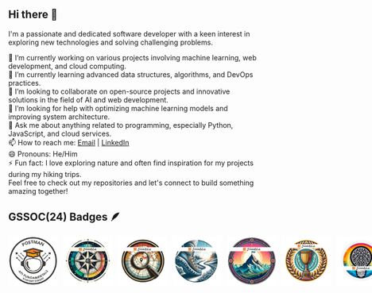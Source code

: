 ## Hi there 👋


I'm a passionate and dedicated software developer with a keen interest in exploring new technologies and solving challenging problems.

🔭 I’m currently working on various projects involving machine learning, web development, and cloud computing.<br>
🌱 I’m currently learning advanced data structures, algorithms, and DevOps practices.<br>
👯 I’m looking to collaborate on open-source projects and innovative solutions in the field of AI and web development.<br>
🤔 I’m looking for help with optimizing machine learning models and improving system architecture.<br>
💬 Ask me about anything related to programming, especially Python, JavaScript, and cloud services.<br>
📫 How to reach me: [Email](adityaraj35251@gmail.com) | [LinkedIn](https://www.linkedin.com/in/adityarajverma547/)<br>
😄 Pronouns: He/Him <br>
⚡ Fun fact: I love exploring nature and often find inspiration for my projects during my hiking trips.<br>
Feel free to check out my repositories and let's connect to build something amazing together!


## GSSOC(24) Badges 🪶
<div style='display:flex; align-items:center; gap: 10px;' align='center'>
<img src="https://raw.githubusercontent.com/girlscript/gssoc-website-new/main/public/badges/postman.png" width="100px" height="100px" />
  <img src="https://github.com/girlscript/gssoc-website-new/blob/main/public/badges/1.png" width="100px" height="100px" />
  <img src="https://github.com/girlscript/gssoc-website-new/blob/main/public/badges/2.png" width="100px" height="100px" />
  <img src="https://github.com/girlscript/gssoc-website-new/blob/main/public/badges/3.png" width="100px" height="100px" />
  <img src="https://github.com/girlscript/gssoc-website-new/blob/main/public/badges/4.png" width="100px" height="100px" />
  <img src="https://github.com/girlscript/gssoc-website-new/blob/main/public/badges/5.png" width="100px" height="100px" />
  <img src="https://github.com/girlscript/gssoc-website-new/blob/main/public/badges/6.png" width="100px" height="100px" />
  <img src="https://github.com/girlscript/gssoc-website-new/blob/main/public/badges/7.png" width="100px" height="100px" />
  <img src="https://github.com/girlscript/gssoc-website-new/blob/main/public/badges/8.png" width="100px" height="100px" />
</div>

